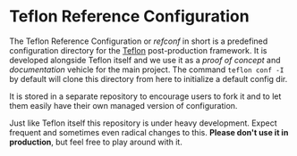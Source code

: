 # Teflon Reference Configuration

The Teflon Reference Configuration or *refconf* in short is a predefined
configuration directory for the
[Teflon](https://github.com/gradient-images/teflon) post-production framework.
It is developed alongside Teflon itself and we use it as a *proof of concept*
and *documentation* vehicle for the main project. The command `teflon conf -I`
by default will clone this directory from here to initialize a default config
dir.

It is stored in a separate repository to encourage users to fork it and to let
them easily have their own managed version of configuration.

Just like Teflon itself this repository is under heavy development. Expect
frequent and sometimes even radical changes to this. **Please don't use it in production**, but feel free to play around with it.
